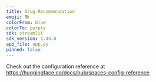 ```yaml
---
title: Drug Recommendation
emoji: 📚
colorFrom: blue
colorTo: purple
sdk: streamlit
sdk_version: 1.44.0
app_file: app.py
pinned: false
---
```


Check out the configuration reference at https://huggingface.co/docs/hub/spaces-config-reference
